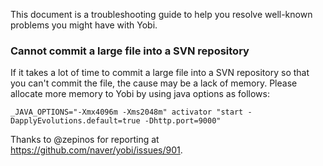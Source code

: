 This document is a troubleshooting guide to help you resolve well-known
problems you might have with Yobi.

### Cannot commit a large file into a SVN repository

If it takes a lot of time to commit a large file into a SVN repository so that
you can't commit the file, the cause may be a lack of memory. Please allocate
more memory to Yobi by using java options as follows:

    _JAVA_OPTIONS="-Xmx4096m -Xms2048m" activator "start -DapplyEvolutions.default=true -Dhttp.port=9000"

Thanks to @zepinos for reporting at https://github.com/naver/yobi/issues/901.
